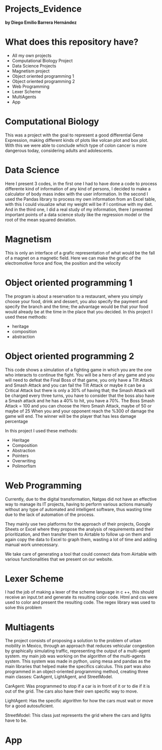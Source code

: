 # Projects_Evidence
**by Diego Emilio Barrera Hernández**

 # What does this repository have?
- All my own projects
- Computational Biology Project
- Data Science Projects
- Magnetism project
- Object oriented programming 1
- Object oriented programming 2
- Web Programming
- Lexer Scheme
- MultiAgents
- App

 # Computational Biology
 This was a project with the goal to represent a good differential Gene Expression, making different kinds of plots like volcan plot and box plot.
 With this we were able to conclude which type of colon cancer is more dangerous today, considering adults and adolescents.
 
 # Data Science
 Here I present 3 codes, in the first one I had to have done a code to process differente kind of information of any kind of persons, I decided to
 make a calculator of body mass index with the user information.
 In the second I used the Pandas library to process my own information from an Excel table, with this I could visualize what my weight will be if I
 continue with my diet.
 And in the third one, I did a real study of my information, there I presented important points of a data science study like the regression model or
 the root of the mean squared deviation.
 
 # Magnetism
 This is only an interface of a grafic representation of what would be the fall of a magnet on a magnetic field. Here we can make the grafic of the 
 electromotive force and flow, the position and the velocity
 
 # Object oriented programming 1
 The program is about a reservation to a restaurant, where you simply choose your food, drink and dessert, you also specify the payment and specify the
 branch and the time; the advantage would be that your food would already be at the time in the place that you decided.
 In this project I used these methods:
 * heritage
 * composition
 * abstraction
 
 # Object oriented programming 2
 This code shows a simulation of a fighting game in which you are the one who interacts to continue the fight. You will be a hero of any game and you
 will need to defeat the  Final Boss of that game, you only have a Tilt Attack and Smash Attack and you can fail the Tilt Attack or maybe it can be a 
 Critical Attack but there is only a 30% of having that; the Smash Attack will be charged every three turns, you have to consider that the boss also
 have a Smash attack and he has a 40% to hit, you have a 70%.
 The Boss Smash Attack = 100 and you can choose the Hero Smash Attack, maybe of 50 or maybe of 25
 When you and your opponent reach the %300 of damage the game will end.
 The winner will be the player that has less damage percentage
 
 In this project I used these methods:
 * Heritage
 * Composition
 * Abstraction
 * Pointers
 * Overwriting
 * Polimorfism

 # Web Programming
 Currently, due to the digital transformation, Natgas did not have an effective way to manage its IT projects, having to perform various actions manually without any type of  automated and intelligent software, thus wasting time due to the lack of automation of the process.

 They mainly use two platforms for the approach of their projects, Google Sheets or Excel where they propose the analysis of requirements and their prioritization, and then
 transfer them to Airtable to follow up on them and again copy the data to Excel to graph them, wasting a lot of time and adding manual work unnecessary.

 We take care of generating a tool that could connect data from Airtable with various functionalities that we present on our website. 
 
 # Lexer Scheme
 I had the job of making a lexer of the scheme language in c ++, this should receive an input.txt and generate its resulting color code.
 Html and css were used to color and present the resulting code.
 The regex library was used to solve this problem
 
 # Multiagents
 The project consists of proposing a solution to the problem of urban mobility in Mexico, through an approach that reduces vehicular congestion by graphically 
 simulating traffic, representing the output of a multi-agent system.
 my main job was working on the algorithm of the multi-agents system. This system was made in python, using mesa and pandas as the main libraries that helped make the 
 specifics calculus. This part was also programmed in an object-oriented programming method, creating three main classes: CarAgent, LightAgent, and StreetModel.

 CarAgent: Was programmed to stop if a car is in front of it or to die if it is out of the grid. The cars also have their own specific way to move.

 LightAgent: Has the specific algorithm for how the cars must wait or move for a good autosuficient.

 StreetModel: This class just represents the grid where the cars and lights have to be.
 
 # App
 
